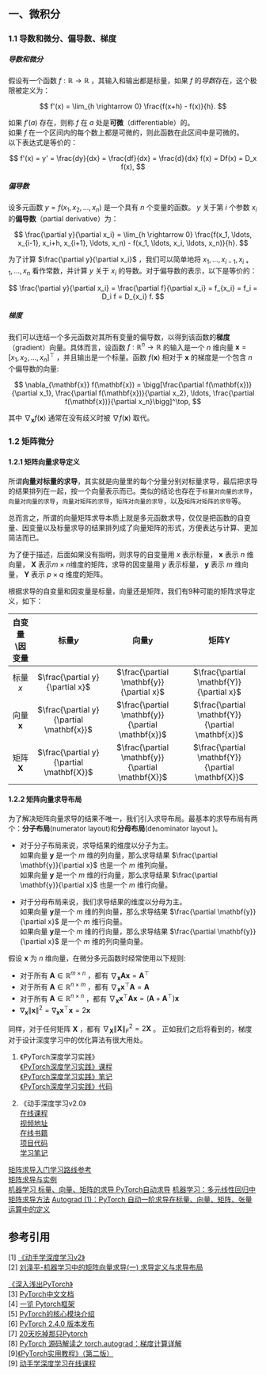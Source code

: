 
## 一、微积分
### 1.1 导数和微分、偏导数、梯度
##### 导数和微分

假设有一个函数 $f: \mathbb{R} \rightarrow \mathbb{R}$ ，其输入和输出都是标量，如果 $f$ 的*导数*存在，这个极限被定义为：

$$
f'(x) = \lim_{h \rightarrow 0} \frac{f(x+h) - f(x)}{h}.
$$

如果 $f'(a)$ 存在，则称 $f$ 在 $a$ 处是**可微**（differentiable）的。<br>
如果 $f$ 在一个区间内的每个数上都是可微的，则此函数在此区间中是可微的。<br>
以下表达式是等价的：

$$
f'(x) = y' = \frac{dy}{dx} = \frac{df}{dx} = \frac{d}{dx} f(x) = Df(x) = D_x f(x),
$$

##### 偏导数

设多元函数 $y = f(x_1, x_2, \ldots, x_n)$ 是一个具有 $n$ 个变量的函数。 $y$ 关于第 $i$ 个参数 $x_i$ 的**偏导数**（partial derivative）为：

$$
\frac{\partial y}{\partial x_i} = \lim_{h \rightarrow 0} \frac{f(x_1, \ldots, x_{i-1}, x_i+h, x_{i+1}, \ldots, x_n) - f(x_1, \ldots, x_i, \ldots, x_n)}{h}.
$$

为了计算 $\frac{\partial y}{\partial x_i}$ ，我们可以简单地将 $x_1 , \ldots , x_{i-1} , x_{i+1} , \ldots , x_n$ 看作常数，并计算 $y$ 关于 $x_i$ 的导数。对于偏导数的表示，以下是等价的：

$$
\frac{\partial y}{\partial x_i} = \frac{\partial f}{\partial x_i} = f_{x_i} = f_i = D_i f = D_{x_i} f.
$$

##### 梯度

我们可以连结一个多元函数对其所有变量的偏导数，以得到该函数的**梯度**（gradient）向量。具体而言，设函数 $f:\mathbb{R}^n\rightarrow\mathbb{R}$ 的输入是一个 $n$ 维向量 $\mathbf{x}=[x_1,x_2,\ldots,x_n]^\top$ ，并且输出是一个标量。函数 $f(\mathbf{x})$ 相对于 $\mathbf{x}$ 的梯度是一个包含 $n$ 个偏导数的向量:

$$
\nabla_{\mathbf{x}} f(\mathbf{x}) = \bigg[\frac{\partial f(\mathbf{x})}{\partial x_1}, \frac{\partial f(\mathbf{x})}{\partial x_2}, \ldots, \frac{\partial f(\mathbf{x})}{\partial x_n}\bigg]^\top,
$$

其中 $\nabla_{\mathbf{x}} f(\mathbf{x})$ 通常在没有歧义时被 $\nabla f(\mathbf{x})$ 取代。

### 1.2 矩阵微分
#### 1.2.1  矩阵向量求导定义
所谓**向量对标量的求导**，其实就是向量里的每个分量分别对标量求导，最后把求导的结果排列在一起，按一个向量表示而已。类似的结论也存在于`标量对向量的求导`，`向量对向量的求导`，`向量对矩阵的求导`，`矩阵对向量的求导`，以及`矩阵对矩阵的求导`等。<br>

总而言之，所谓的向量矩阵求导本质上就是多元函数求导，仅仅是把函数的自变量、因变量以及标量求导的结果排列成了向量矩阵的形式，方便表达与计算、更加简洁而已。<br>

为了便于描述，后面如果没有指明，则求导的自变量用 $x$ 表示标量， $\mathbf{x}$ 表示 $n$ 维向量， $\mathbf{X}$ 表示$m \times n$维度的矩阵，求导的因变量用 $y$ 表示标量， $\mathbf{y}$ 表示 $m$ 维向量， $\mathbf{Y}$ 表示 $p \times q$ 维度的矩阵。<br>

根据求导的自变量和因变量是标量，向量还是矩阵，我们有9种可能的矩阵求导定义，如下：

| 自变量\因变量| 标量$y$ | 向量$\mathbf{y}$ | 矩阵$\mathbf{Y}$ |
| :---------: | :--------------: | :---------------: | :----------: |
| 标量$x$          | $\frac{\partial y}{\partial x}$          | $\frac{\partial \mathbf{y}}{\partial x}$          | $\frac{\partial \mathbf{Y}}{\partial x}$          |
| 向量$\mathbf{x}$ | $\frac{\partial y}{\partial \mathbf{x}}$ | $\frac{\partial \mathbf{y}}{\partial \mathbf{x}}$ | $\frac{\partial \mathbf{Y}}{\partial \mathbf{x}}$ |
| 矩阵$\mathbf{X}$ | $\frac{\partial y}{\partial \mathbf{X}}$ | $\frac{\partial \mathbf{y}}{\partial \mathbf{X}}$ | $\frac{\partial \mathbf{Y}}{\partial \mathbf{X}}$ |

#### 1.2.2  矩阵向量求导布局

为了解决矩阵向量求导的结果不唯一，我们引入求导布局。最基本的求导布局有两个：**分子布局**(numerator layout)和**分母布局**(denominator layout )。

+ 对于分子布局来说，求导结果的维度以分子为主。<br>
  如果向量 $\mathbf{y}$ 是一个 $m$ 维的列向量，那么求导结果 $\frac{\partial \mathbf{y}}{\partial x}$ 也是一个 $m$ 维列向量。<br>
  如果向量 $\mathbf{y}$ 是一个 $m$ 维的行向量，那么求导结果 $\frac{\partial \mathbf{y}}{\partial x}$ 也是一个 $m$ 维行向量。

+ 对于分母布局来说，我们求导结果的维度以分母为主。<br>
  如果向量 $\mathbf{y}$是一个 $m$ 维的列向量，那么求导结果 $\frac{\partial \mathbf{y}}{\partial x}$ 是一个 $m$ 维行向量。<br>
  如果向量 $\mathbf{y}$是一个 $m$ 维的行向量，那么求导结果 $\frac{\partial \mathbf{y}}{\partial x}$ 是一个 $m$ 维的列向量向量。










假设 $\mathbf{x}$ 为 $n$ 维向量，在微分多元函数时经常使用以下规则:

* 对于所有 $\mathbf{A} \in \mathbb{R}^{m \times n}$ ，都有 $\nabla_{\mathbf{x}} \mathbf{A} \mathbf{x} = \mathbf{A}^\top$
* 对于所有 $\mathbf{A} \in \mathbb{R}^{n \times m}$ ，都有 $\nabla_{\mathbf{x}} \mathbf{x}^\top \mathbf{A}  = \mathbf{A}$
* 对于所有 $\mathbf{A} \in \mathbb{R}^{n \times n}$ ，都有 $\nabla_{\mathbf{x}} \mathbf{x}^\top \mathbf{A} \mathbf{x}  = (\mathbf{A} + \mathbf{A}^\top)\mathbf{x}$
* $\nabla_{\mathbf{x}} \|\mathbf{x} \|^2 = \nabla_{\mathbf{x}} \mathbf{x}^\top \mathbf{x} = 2\mathbf{x}$

同样，对于任何矩阵 $\mathbf{X}$ ，都有 $\nabla_{\mathbf{X}} \|\mathbf{X} \|_F^2 = 2\mathbf{X}$ 。
正如我们之后将看到的，梯度对于设计深度学习中的优化算法有很大用处。



1. 《PyTorch深度学习实践》 <br>
[《PyTorch深度学习实践》课程](https://liuii.github.io/post/pytorch-tutorials/)<br>
[《PyTorch深度学习实践》笔记](https://github.com/MLNLP-World/Pytorch-Deep-Learning-Practice-Notes/tree/main)<br>
[《PyTorch深度学习实践》代码](https://github.com/DelinQu/pytorch-prev/tree/master)<br>

2. 《动手深度学习v2.0》 <br>
[在线课程](https://courses.d2l.ai/zh-v2/)<br>
[视频地址](https://www.bilibili.com/video/BV1if4y147hS/?spm_id_from=333.999.0.0)<br>
[在线书籍](https://zh.d2l.ai/index.html)<br>
[项目代码](https://github.com/d2l-ai/d2l-zh)<br>
[学习笔记](https://github.com/MLNLP-World/DeepLearning-MuLi-Notes/tree/main)<br>

[矩阵求导入门学习路线参考](https://zhuanlan.zhihu.com/p/343299481)<br>
[矩阵求导与实例](https://blog.csdn.net/young_gy/article/details/50008953)<br>
[机器学习 标量、向量、矩阵的求导 PyTorch自动求导](https://blog.csdn.net/qq_45523675/article/details/127503367)
[机器学习：多元线性回归中矩阵求导方法](https://btoai.com/p/300)
[Autograd (1)：PyTorch 自动一阶求导在标量、向量、矩阵、张量运算中的定义](https://ajz34.readthedocs.io/zh-cn/latest/ML_Notes/Autograd_Series/Autograd_TensorContract.html)


## 参考引用

[1]  [《动手学深度学习v2》](https://zh-v2.d2l.ai/)<br>
[2] [刘泽平-机器学习中的矩阵向量求导(一) 求导定义与求导布局](https://www.cnblogs.com/pinard/p/10750718.html)<br>




[《深入浅出PyTorch》](https://github.com/datawhalechina/thorough-pytorch)<br>
[3] [PyTorch中文文档](https://www.bookstack.cn/read/PyTorch-cn/README.md)<br>
[4] [一览 Pytorch框架](https://zhuanlan.zhihu.com/p/334788042)<br>
[5] [PyTorch的核心模块介绍](https://blog.csdn.net/weixin_38566632/article/details/135442466)<br>
[6] [PyTorch 2.4.0 版本发布](https://pytorch.org/get-started/previous-versions/#v240)<br>
[7] [20天吃掉那只Pytorch](https://github.com/lyhue1991/eat_pytorch_in_20_days/tree/master)<br>
[8] [PyTorch 源码解读之 torch.autograd：梯度计算详解](https://zhuanlan.zhihu.com/p/321449610)<br>
[9][《PyTorch实用教程》（第二版）](https://github.com/TingsongYu/PyTorch-Tutorial-2nd/releases/tag/v1.0.0)<br>
[9] [动手学深度学习在线课程](https://courses.d2l.ai/zh-v2/)<br>
